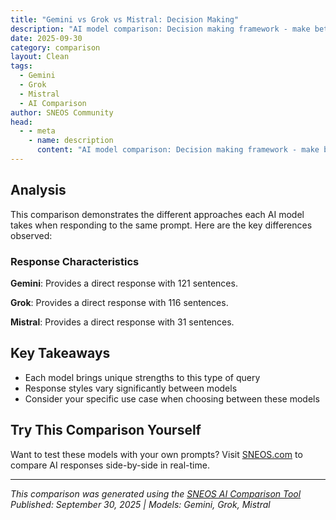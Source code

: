 ```yaml
---
title: "Gemini vs Grok vs Mistral: Decision Making"
description: "AI model comparison: Decision making framework - make better choices consistently..."
date: 2025-09-30
category: comparison
layout: Clean
tags:
  - Gemini
  - Grok
  - Mistral
  - AI Comparison
author: SNEOS Community
head:
  - - meta
    - name: description
      content: "AI model comparison: Decision making framework - make better choices consistently..."
---
```


<ChatComparison
  title="Gemini vs Grok vs Mistral: Decision Making"
  prompt="Decision making framework - make better choices consistently"
  :responses='{
    "Gemini": "Okay, let\u0027s break down a robust decision-making framework you can use to consistently make better choices.  This framework is designed to be adaptable to different situations, from small personal choices to complex business decisions.  It emphasizes clarity, objectivity, and a structured approach.\n\n**Here\u0027s a comprehensive framework, combining elements of various popular models:**\n\n**I.  Define the Problem/Opportunity (Clarity is Key!)**\n\n*   **1.  Identify the Core Issue:**  What\u0027s the specific decision you need to make? Be brutally honest and avoid ambiguity. Don\u0027t just treat symptoms; get to the root cause.\n    *   **Example:** Instead of \u0022I\u0027m unhappy,\u0022 define it as \u0022I\u0027m dissatisfied with my current career path.\u0022\n    *   **Consider:**\n        *   Why is this decision necessary?\n        *   What triggered the need for this decision?\n        *   What are the consequences of *not* making a decision?\n*   **2.  Set Clear Objectives/Goals:** What do you want to achieve with this decision? How will you measure success? Be specific and, if possible, quantify your goals.\n    *   **Example:** \u0022I want a career that is more fulfilling, utilizes my skills in [specific skills], and provides a salary range of $X to $Y within 2 years.\u0022\n    *   **Think about:**\n        *   What are your short-term and long-term objectives?\n        *   How will you know if you\u0027ve achieved your goals?  What are the key performance indicators (KPIs)?\n        *   Are your goals realistic and achievable?\n*   **3.  Establish Constraints/Limitations:** What are the boundaries within which you must operate?  These could be time, budget, resources, legal restrictions, ethical considerations, or personal values.\n    *   **Example:** \u0022I can\u0027t afford to take a job that pays less than $Z in the short term. I need to stay within a 50-mile radius of my current location.\u0022\n    *   **Identify:**\n        *   What are the absolute non-negotiables?\n        *   What resources (financial, human, informational) are available?\n        *   What are the potential risks and how can you mitigate them?\n\n**II. Generate Potential Solutions (Explore Your Options)**\n\n*   **4. Brainstorm a Wide Range of Options:**  Don\u0027t limit yourself to the obvious choices.  Encourage creative thinking and explore unconventional possibilities.\n    *   **Techniques:**\n        *   **Brainwriting:**  Each person writes down ideas, then passes them to the next person who adds to them.\n        *   **Mind Mapping:**  Visually connect ideas and explore relationships.\n        *   **Reverse Brainstorming:**  Instead of asking \u0022How can we solve this?\u0022, ask \u0022How can we *cause* this problem?\u0022  Then, reverse the answers to find solutions.\n        *   **SCAMPER:** Substitute, Combine, Adapt, Modify, Put to other uses, Eliminate, Reverse.\n    *   **Focus on quantity over quality** in this stage. The goal is to generate as many ideas as possible.\n*   **5. Refine and Group Options:**  Once you have a list of ideas, group similar options together and refine them to create a manageable set of potential solutions.\n    *   **Look for:**\n        *   Overlapping ideas that can be combined.\n        *   Ideas that are clearly impractical or don\u0027t align with your objectives.\n        *   Ways to improve or modify existing ideas.\n\n**III. Evaluate Each Option (Objectively Analyze)**\n\n*   **6. Define Evaluation Criteria:**  Based on your objectives and constraints, determine the criteria you will use to evaluate each option. These criteria should be measurable and relevant to your goals.\n    *   **Example Criteria (for career change):**\n        *   Salary Potential\n        *   Job Satisfaction\n        *   Work-Life Balance\n        *   Opportunities for Growth\n        *   Skill Utilization\n        *   Location\n        *   Required Education/Training\n*   **7.  Assess the Pros and Cons of Each Option:**  For each option, systematically evaluate the advantages and disadvantages based on your criteria.  Be honest and objective.\n    *   **Tools:**\n        *   **Pros and Cons List:**  A simple, classic method.\n        *   **Decision Matrix:**  Assign weights to each criterion and rate each option on a scale (e.g., 1-5).  Multiply the weight by the rating to get a score for each criterion.  Sum the scores to get an overall score for each option.\n        *   **Cost-Benefit Analysis:**  Quantify the costs and benefits of each option in monetary terms (if possible).\n        *   **SWOT Analysis:**  Strengths, Weaknesses, Opportunities, Threats.\n*   **8.  Consider Potential Risks and Uncertainties:**  What are the potential downsides of each option? What could go wrong?  Assess the likelihood and impact of these risks.\n    *   **Risk Assessment:**\n        *   Identify potential risks.\n        *   Assess the probability of each risk occurring.\n        *   Assess the potential impact of each risk.\n        *   Develop mitigation strategies for high-priority risks.\n\n**IV. Make Your Decision (Choose Wisely)**\n\n*   **9.  Select the Best Option:**  Based on your evaluation, choose the option that best aligns with your objectives, constraints, and risk tolerance.\n    *   **Consider:**\n        *   The option with the highest overall score (if using a decision matrix).\n        *   The option that minimizes risk and maximizes potential reward.\n        *   Your gut feeling (but don\u0027t rely on it exclusively).\n*   **10. Develop an Implementation Plan:**  Outline the steps you need to take to put your decision into action.  Include timelines, responsibilities, and resource allocation.\n    *   **Action Plan:**\n        *   What specific actions need to be taken?\n        *   Who is responsible for each action?\n        *   What is the deadline for each action?\n        *   What resources are needed for each action?\n\n**V. Implement and Evaluate (Learn and Improve)**\n\n*   **11. Implement Your Decision:**  Put your plan into action and execute the necessary steps.\n*   **12. Monitor Progress and Track Results:**  Regularly monitor your progress and track the results of your decision.  Compare your actual results to your expected outcomes.\n*   **13. Evaluate Your Decision:**  Once the decision has been implemented and you have sufficient data, evaluate its effectiveness.  Did you achieve your goals?  What did you learn?  What could you have done differently?\n    *   **Feedback Loop:**\n        *   Identify what worked well and what didn\u0027t.\n        *   Document your learnings.\n        *   Use this feedback to improve your decision-making process in the future.\n*   **14. Adjust as Needed:** Be prepared to adapt your plan if circumstances change or if you encounter unexpected challenges.  Flexibility is key.\n\n**Key Considerations and Tips for Success:**\n\n*   **Be Aware of Biases:**  We all have cognitive biases that can cloud our judgment.  Be aware of common biases such as confirmation bias (seeking information that confirms your existing beliefs) and anchoring bias (relying too heavily on the first piece of information you receive).\n*   **Seek Diverse Perspectives:**  Don\u0027t rely solely on your own opinions.  Seek input from others who have different perspectives and experiences.  This can help you identify blind spots and make more informed decisions.\n*   **Don\u0027t Overthink It:**  Analysis paralysis can be a real problem.  At some point, you need to make a decision and move forward.  Don\u0027t let perfection be the enemy of good.\n*   **Trust Your Intuition (But Verify):**  While it\u0027s important to be analytical, don\u0027t ignore your gut feeling.  If something doesn\u0027t feel right, investigate further.\n*   **Document Your Process:**  Keep a record of your decision-making process, including your objectives, criteria, evaluation, and rationale.  This will help you learn from your experiences and improve your decision-making skills over time.\n*   **Practice, Practice, Practice:**  The more you use this framework, the more natural it will become.  Start with small decisions and gradually work your way up to more complex ones.\n*   **Regularly Review and Update:**  The world is constantly changing, so it\u0027s important to review and update your decision-making framework regularly to ensure that it remains relevant and effective.\n*   **Embrace Failure as a Learning Opportunity:**  Not every decision will be perfect.  When you make a mistake, don\u0027t beat yourself up about it.  Instead, learn from your mistakes and use them to improve your decision-making skills in the future.\n\n**In summary, this framework is a powerful tool for making better choices consistently. By following these steps, you can increase your chances of achieving your goals and living a more fulfilling life.**  Good luck!\n",
    "Grok": "A decision-making framework is a structured approach to making consistent, thoughtful, and effective choices. It helps reduce impulsiveness, minimizes biases, and ensures that decisions align with your goals and values. Below is a practical and adaptable decision-making framework to help you make better choices consistently:\n\n---\n\n### 1. Clarify the Problem or Decision\n   - **What is the decision to be made?** Clearly define the issue or opportunity. Avoid vague descriptions\u2014be specific.\n   - **Why is this decision important?** Understand the stakes and potential impact of the choice.\n   - **What is the scope?** Determine whether this is a small, everyday decision or a major, life-altering one.\n\n   **Example:** Instead of saying, \u201CShould I change jobs?\u201D reframe it as, \u201CShould I accept the new job offer at Company X with a 20% salary increase but longer hours, or stay at my current role with better work-life balance?\u201D\n\n---\n\n### 2. Define Your Goals and Values\n   - **What are your priorities?** Identify the long-term and short-term goals related to this decision (e.g., financial security, personal growth, happiness).\n   - **What values matter most?** Consider how the decision aligns with your core beliefs (e.g., integrity, family, creativity).\n   - **What trade-offs are you willing to accept?** Recognize that most decisions involve compromises.\n\n   **Example:** If work-life balance is a core value, you might prioritize a job with flexible hours over a higher salary.\n\n---\n\n### 3. Gather Relevant Information\n   - **What do you know?** Collect facts, data, and insights related to the decision.\n   - **What don\u2019t you know?** Identify gaps in your knowledge and seek answers through research, advice, or expert opinions.\n   - **Avoid overload:** Focus on high-quality, relevant information rather than getting lost in endless details.\n\n   **Example:** For a job decision, research the company culture, read reviews, talk to current employees, and compare benefits packages.\n\n---\n\n### 4. Identify and Evaluate Options\n   - **What are the possible choices?** List all feasible options, including unconventional ones. Don\u2019t limit yourself to an either/or scenario.\n   - **What are the pros and cons of each option?** Use a simple table or tool to weigh the benefits and drawbacks.\n   - **What are the potential outcomes?** Consider best-case, worst-case, and most likely scenarios for each option.\n\n   **Tool:** Create a decision matrix\u2014assign weights to factors (e.g., salary = 30%, commute = 20%, job satisfaction = 50%) and score each option.\n\n   **Example:**\n   | Option            | Salary (30%) | Commute (20%) | Job Satisfaction (50%) | Total Score |\n   |-------------------|--------------|---------------|------------------------|-------------|\n   | Current Job       | 6            | 8             | 7                      | 6.9         |\n   | New Job Offer     | 9            | 5             | 6                      | 6.7         |\n\n---\n\n### 5. Consider Emotions and Intuition\n   - **How do you feel about each option?** Emotions can provide valuable insights\u2014pay attention to gut feelings or lingering doubts.\n   - **Are emotions clouding judgment?** Step back if fear, anger, or excitement is driving the decision. Seek a calm, balanced perspective.\n   - **Balance logic and intuition:** Combine data-driven analysis with your inner sense of what feels right.\n\n   **Example:** If the new job scores higher but you feel uneasy about the company culture, explore why and factor that into your decision.\n\n---\n\n### 6. Assess Risks and Mitigations\n   - **What could go wrong?** Identify potential risks or downsides for each option.\n   - **How can risks be minimized?** Think of ways to address or mitigate negative outcomes.\n   - **What\u2019s the cost of inaction?** Consider the consequences of delaying or avoiding the decision.\n\n   **Example:** If the new job has a risk of burnout due to long hours, mitigate it by setting boundaries or negotiating flexibility with the employer.\n\n---\n\n### 7. Make the Decision\n   - **Choose based on evidence and alignment:** Select the option that best aligns with your goals, values, and analysis.\n   - **Commit with confidence:** Once you decide, avoid second-guessing unless new, significant information arises.\n   - **Set a deadline if needed:** For non-urgent decisions, give yourself a time limit to avoid overthinking.\n\n   **Tip:** If you\u2019re stuck between two options, ask, \u201CWhich choice will I regret less if it doesn\u2019t work out?\u201D\n\n---\n\n### 8. Take Action and Implement\n   - **Create a plan:** Break the decision into actionable steps with clear timelines.\n   - **Communicate if necessary:** Inform relevant stakeholders (e.g., family, team, employer) about your decision.\n   - **Start small if possible:** Test the decision on a smaller scale if it\u2019s reversible or experimental.\n\n   **Example:** If you accept the new job, plan your resignation, transition tasks at your current role, and prepare for onboarding.\n\n---\n\n### 9. Reflect and Learn\n   - **Evaluate the outcome:** After some time, assess whether the decision achieved the desired results.\n   - **What worked or didn\u2019t?** Identify lessons learned to improve future decision-making.\n   - **Adjust as needed:** If the outcome isn\u2019t ideal, make adjustments rather than viewing the decision as a failure.\n\n   **Example:** If the new job isn\u2019t as fulfilling as expected, reflect on why and consider options like seeking a different role within the company.\n\n---\n\n### Additional Tips for Consistency\n1. **Use Decision-Making Tools:**\n   - **SWOT Analysis:** Evaluate Strengths, Weaknesses, Opportunities, and Threats for complex decisions.\n   - **Cost-Benefit Analysis:** Quantify the costs and benefits of each option.\n   - **The 10-10-10 Rule:** Consider how you\u2019ll feel about the decision in 10 minutes, 10 months, and 10 years.\n\n2. **Avoid Common Pitfalls:**\n   - **Analysis Paralysis:** Don\u2019t overthink small decisions\u2014set a time limit for research.\n   - **Confirmation Bias:** Actively seek perspectives that challenge your assumptions.\n   - **Sunk Cost Fallacy:** Don\u2019t stick with a bad decision just because you\u2019ve invested time or money.\n\n3. **Build Habits for Better Decisions:**\n   - Practice mindfulness to improve clarity and reduce emotional reactivity.\n   - Keep a decision journal to track your choices, reasoning, and outcomes.\n   - Seek feedback from trusted mentors or peers for significant decisions.\n\n4. **Know When to Delegate or Delay:**\n   - If a decision isn\u2019t urgent, take time to gather more information.\n   - If someone else is better equipped to decide, delegate with clear guidelines.\n\n---\n\n### Example Scenario: Buying a Car\n1. **Clarify the Problem:** \u201CShould I buy a new car, a used car, or stick with public transport?\u201D\n2. **Define Goals/Values:** Budget-friendly, reliable transport, environmental impact.\n3. **Gather Information:** Research car prices, reviews, fuel efficiency, and public transport costs.\n4. **Identify Options:** New car ($25,000), used car ($10,000), public transport ($1,500/year).\n5. **Evaluate Pros/Cons:** New car (reliable, expensive), used car (cheaper, potential repairs), public transport (cheapest, inconvenient).\n6. **Consider Emotions:** Feel excited about a new car but stressed about cost.\n7. **Assess Risks:** New car debt, used car breakdowns, public transport delays.\n8. **Make Decision:** Choose a used car within budget with a good maintenance history.\n9. **Take Action:** Save for a down payment, test drive options, finalize purchase.\n10. **Reflect:** After 3 months, evaluate if the car meets needs or if public transport would\u2019ve been better.\n\n---\n\nBy following this framework, you can approach decisions systematically, reduce stress, and build confidence in your choices. Adapt the steps based on the complexity and urgency of the decision\u2014simple choices may only need a few steps, while major life decisions require deeper analysis. Consistency comes from practicing this process regularly until it becomes second nature.",
    "Mistral": "Creating a decision-making framework can help you make better choices consistently by providing a structured approach to evaluating options and considering various factors. Here\u0027s a simple yet effective framework called **DEEP**:\n\n1. **Define the Problem**:\n   - Clearly outline the decision you need to make.\n   - Identify the objectives and goals related to this decision.\n   - Example: *Should I change jobs to advance my career?*\n\n2. **Evaluate the Options**:\n   - Brainstorm all possible choices or courses of action.\n   - Make a list of these options.\n   - Example: *Stay at current job, accept job offer A, accept job offer B, negotiate current job terms, etc.*\n\n3. **Establish Criteria**:\n   - Determine the factors that are most important to your decision.\n   - Assign a weight to each criterion based on its importance.\n   - Example: *Salary (30%), Work-life balance (25%), Career growth (20%), Job satisfaction (15%), Company culture (10%)*\n\n4. **Perform Analysis**:\n   - Evaluate each option against the established criteria.\n   - Score each option for each criterion (e.g., on a scale of 1-10).\n   - Multiply the score by the criterion\u0027s weight and sum up the results for each option.\n   - Example:\n\n     | Options | Salary (30%) | Work-life balance (25%) | Career growth (20%) | Job satisfaction (15%) | Company culture (10%) | Total |\n     |---------|--------------|-------------------------|---------------------|------------------------|-----------------------|-------|\n     |   A     |     9 * 30%  |         7 * 25%         |        8 * 20%      |         6 * 15%        |         8 * 10%       | 7.95  |\n     |   B     |     8 * 30%  |         8 * 25%         |        7 * 20%      |         9 * 15%        |         6 * 10%       | 7.85  |\n     |   C     |     7 * 30%  |         9 * 25%         |        6 * 20%      |         8 * 15%        |         9 * 10%       | 7.75  |\n\n5. **Proceed with the Best Option**:\n   - Based on your analysis, choose the option with the highest total score.\n   - Develop an action plan to implement your chosen option.\n   - Monitor and review your decision periodically to ensure it remains the best choice.\n\n6. **Reflect and Learn**:\n   - After implementing the decision, reflect on the process and outcome.\n   - Learn from any mistakes and identify what you did well.\n   - Use these insights to improve your future decision-making processes.\n\nBy following the DEEP decision-making framework, you\u0027ll be better equipped to make consistent, well-informed choices. Keep in mind that no framework can guarantee perfect decisions every time, but using a structured approach will increase your chances of success."
  }'
  published-date="22:46"
/>

## Analysis

This comparison demonstrates the different approaches each AI model takes when responding to the same prompt. Here are the key differences observed:

### Response Characteristics

**Gemini**: Provides a direct response with 121 sentences. 

**Grok**: Provides a direct response with 116 sentences. 

**Mistral**: Provides a direct response with 31 sentences. 

## Key Takeaways

- Each model brings unique strengths to this type of query
- Response styles vary significantly between models
- Consider your specific use case when choosing between these models

## Try This Comparison Yourself

Want to test these models with your own prompts? Visit [SNEOS.com](https://sneos.com) to compare AI responses side-by-side in real-time.

---

*This comparison was generated using the [SNEOS AI Comparison Tool](https://sneos.com)*
*Published: September 30, 2025 | Models: Gemini, Grok, Mistral*
